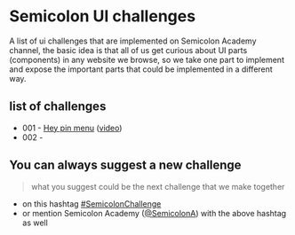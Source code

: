 # Semicolon UI challenges

A list of ui challenges that are implemented on Semicolon Academy channel, the basic idea is that all of us get curious about UI parts (components) in any website we browse, so we take one part to implement and expose the important parts that could be implemented in a different way.

## list of challenges

- 001 - [Hey pin menu](/tree/master/001-hey-pin-menu) ([video](#))
- 002 - 

## You can always suggest a new challenge

> what you suggest could be the next challenge that we make together

- on this hashtag [#SemicolonChallenge](https://twitter.com/hashtag/SemicolonChallenge?f=live)
- or mention Semicolon Academy ([@SemicolonA](https://twitter.com/SemicolonA)) with the above hashtag as well
